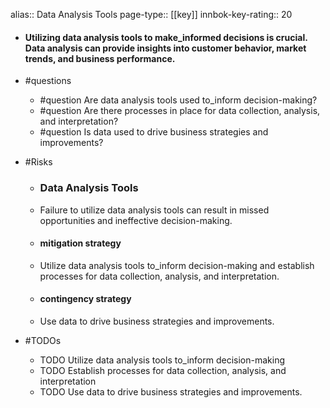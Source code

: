 alias:: Data Analysis Tools
page-type:: [[key]]
innbok-key-rating:: 20
- #### Utilizing data analysis tools to make_informed decisions is crucial. Data analysis can provide insights into customer behavior, market trends, and business performance.
- #questions
  - #question Are data analysis tools used to_inform decision-making?
  - #question Are there processes in place for data collection, analysis, and interpretation?
  - #question Is data used to drive business strategies and improvements?
- #Risks

  - ### Data Analysis Tools
  - Failure to utilize data analysis tools can result in missed opportunities and ineffective decision-making.
  - #### mitigation strategy
  - Utilize data analysis tools to_inform decision-making and establish processes for data collection, analysis, and interpretation.
  - #### contingency strategy
  - Use data to drive business strategies and improvements.
- #TODOs
  - TODO Utilize data analysis tools to_inform decision-making
  - TODO  Establish processes for data collection, analysis, and interpretation
  - TODO  Use data to drive business strategies and improvements.


